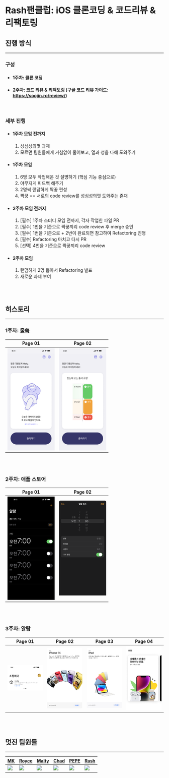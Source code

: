 # Rash팬클럽: iOS 클론코딩 & 코드리뷰 & 리팩토링

## 진행 방식
<hr>

### 구성
- #### 1주차: 클론 코딩
- #### 2주차: 코드 리뷰 & 리팩토링 (구글 코드 리뷰 가이드: https://soojin.ro/review/)

<br>

### 세부 진행

- #### 1주차 모임 전까지
    1. 성심성의껏 과제
    2. 모르면 팀원들에게 거침없이 물어보고, 열과 성을 다해 도와주기

- #### 1주차 모임
    1. 6명 모두 작업해온 것 설명하기 (핵심 기능 중심으로)
    2. 야무지게 피드백 해주기
    3. 2명씩 랜덤하게 짝꿍 편성
    4. 짝꿍 == 서로의 code review를 성심성의껏 도와주는 존재

- #### 2주차 모임 전까지
    1. [필수] 1주차 스터디 모임 전까지, 각자 작업한 파일 PR
    2. [필수] 1번을 기준으로 짝꿍끼리 code review 후 merge 승인
    3. [필수] 1번을 기준으로 + 2번이 완료되면 참고하여 Refactoring 진행
    4. [필수] Refactoring 마치고 다시 PR
    5. [선택] 4번을 기준으로 짝꿍끼리 code review

- #### 2주차 모임
    1. 랜덤하게 2명 뽑아서 Refactoring 발표
    2. 새로운 과제 부여


<br>
<br>

## 히스토리
<hr>

### 1주차: [출쓱](https://apps.apple.com/kr/app/%EC%B6%9C%EC%93%B1/id6445873342)

|Page 01|Page 02|
|---|---|
|<img src="./history/week01_01.png" width="150px">|<img src="./history/week01_02.png" width="150px">|

<br>
<br>

### 2주차: 애플 스토어

|Page 01|Page 02|
|---|---|
|<img src="./history/week02_01.png" width="150px">|<img src="./history/week02_02.png" width="150px">|

<br>
<br>

### 3주차: 알람

|Page 01|Page 02|Page 03|Page 04|
|---|---|---|---|
|<img src="./history/week03_01.png">|<img src="./history/week03_02.png">|<img src="./history/week03_03.png">|<img src="./history/week03_04.png">|

<br>
<br>



## 멋진 팀원들
<hr>

|[MK](https://github.com/MK827)|[Royce](https://github.com/Jin-s-work)|[Malty](https://github.com/youihyonKim)|[Chad](https://github.com/chad0909)|[PEPE](https://github.com/unboxing96)|[Rash](https://github.com/kdb1217)|
|---|---|---|---|---|---|
|<img src="https://github.com/MK827.png">|<img src="https://github.com/Jin-s-work.png">|<img src="https://github.com/youihyonKim.png">|<img src="https://github.com/chad0909.png">|<img src="https://github.com/unboxing96.png">|<img src="https://github.com/kdb1217.png">|
